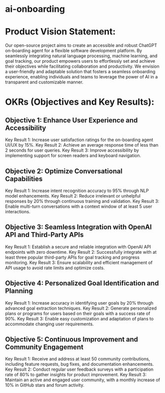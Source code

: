 # ai-onboarding

# Product Vision Statement:
Our open-source project aims to create an accessible and robust ChatGPT on-boarding agent for a flexible software development platform. By seamlessly integrating natural language processing, machine learning, and goal tracking, our product empowers users to effortlessly set and achieve their objectives while facilitating collaboration and productivity. We envision a user-friendly and adaptable solution that fosters a seamless onboarding experience, enabling individuals and teams to leverage the power of AI in a transparent and customizable manner.

# OKRs (Objectives and Key Results):

## Objective 1: Enhance User Experience and Accessibility

Key Result 1: Increase user satisfaction ratings for the on-boarding agent UI/UX by 15%.
Key Result 2: Achieve an average response time of less than 2 seconds for user queries.
Key Result 3: Improve accessibility by implementing support for screen readers and keyboard navigation.

## Objective 2: Optimize Conversational Capabilities

Key Result 1: Increase intent recognition accuracy to 95% through NLP model enhancements.
Key Result 2: Reduce irrelevant or unhelpful responses by 20% through continuous training and validation.
Key Result 3: Enable multi-turn conversations with a context window of at least 5 user interactions.

## Objective 3: Seamless Integration with OpenAI API and Third-Party APIs

Key Result 1: Establish a secure and reliable integration with OpenAI API endpoints with zero downtime.
Key Result 2: Successfully integrate with at least three popular third-party APIs for goal tracking and progress monitoring.
Key Result 3: Ensure scalability and efficient management of API usage to avoid rate limits and optimize costs.

## Objective 4: Personalized Goal Identification and Planning

Key Result 1: Increase accuracy in identifying user goals by 20% through advanced goal extraction techniques.
Key Result 2: Generate personalized plans or programs for users based on their goals with a success rate of 90%.
Key Result 3: Enable easy customization and adaptation of plans to accommodate changing user requirements.

## Objective 5: Continuous Improvement and Community Engagement

Key Result 1: Receive and address at least 50 community contributions, including feature requests, bug fixes, and documentation enhancements.
Key Result 2: Conduct regular user feedback surveys with a participation rate of 80% to gather insights for product improvement.
Key Result 3: Maintain an active and engaged user community, with a monthly increase of 10% in GitHub stars and forum activity.







